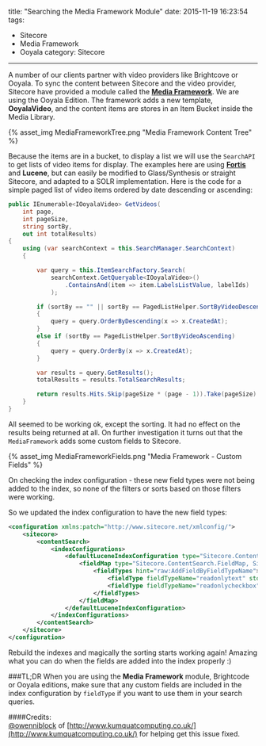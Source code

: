 title: "Searching the Media Framework Module"
date: 2015-11-19 16:23:54
tags:
- Sitecore
- Media Framework
- Ooyala
category: Sitecore
---

A number of our clients partner with video providers like Brightcove or Ooyala. To sync the content between Sitecore and the video provider, Sitecore have provided a module called the [**Media Framework**](https://sdn.sitecore.net/Products/Sitecore%20Media%20Framework.aspx). We are using the Ooyala Edition. The framework adds a new template, **OoyalaVideo**, and the content items are stores in an Item Bucket inside the Media Library.

{% asset_img MediaFrameworkTree.png "Media Framework Content Tree" %}

Because the items are in a bucket, to display a list we will use the `SearchAPI` to get lists of video items for display. The examples here are using **[Fortis](http://fortis.ws)** and **Lucene**, but can easily be modified to Glass/Synthesis or straight Sitecore, and adapted to a SOLR implementation. Here is the code for a simple paged list of video items ordered by date descending or ascending:

```csharp
public IEnumerable<IOoyalaVideo> GetVideos(
	int page,
	int pageSize,
	string sortBy,
	out int totalResults)
{
	using (var searchContext = this.SearchManager.SearchContext)
	{

		var query = this.ItemSearchFactory.Search(
			searchContext.GetQueryable<IOoyalaVideo>()
				.ContainsAnd(item => item.LabelsListValue, labelIds)
			);

		if (sortBy == "" || sortBy == PagedListHelper.SortByVideoDescending)
		{
			query = query.OrderByDescending(x => x.CreatedAt);
		}
		else if (sortBy == PagedListHelper.SortByVideoAscending)
		{
			query = query.OrderBy(x => x.CreatedAt);
		}

		var results = query.GetResults();
		totalResults = results.TotalSearchResults;

		return results.Hits.Skip(pageSize * (page - 1)).Take(pageSize).Select(x => x.Document).ToList();
	}
}
```

All seemed to be working ok, except the sorting. It had no effect on the results being returned at all. On further investigation it turns out that the `MediaFramework` adds some custom fields to Sitecore.

{% asset_img MediaFrameworkFields.png "Media Framework - Custom Fields" %}

On checking the index configuration - these new field types were not being added to the index, so none of the filters or sorts based on those filters were working.

So we updated the index configuration to have the new field types:

```xml
<configuration xmlns:patch="http://www.sitecore.net/xmlconfig/">
	<sitecore>
		<contentSearch>
			<indexConfigurations>
				<defaultLuceneIndexConfiguration type="Sitecore.ContentSearch.LuceneProvider.LuceneIndexConfiguration, Sitecore.ContentSearch.LuceneProvider">
					<fieldMap type="Sitecore.ContentSearch.FieldMap, Sitecore.ContentSearch">
						<fieldTypes hint="raw:AddFieldByFieldTypeName">
							<fieldType fieldTypeName="readonlytext" storageType="YES" indexType="UN_TOKENIZED" vectorType="NO" boost="1f" type="System.String"   settingType="Sitecore.ContentSearch.LuceneProvider.LuceneSearchFieldConfiguration, Sitecore.ContentSearch.LuceneProvider" />
							<fieldType fieldTypeName="readonlycheckbox" storageType="YES" indexType="UN_TOKENIZED" vectorType="NO" boost="1f" type="System.Boolean"   settingType="Sitecore.ContentSearch.LuceneProvider.LuceneSearchFieldConfiguration, Sitecore.ContentSearch.LuceneProvider" />
						</fieldTypes>
					</fieldMap>
				</defaultLuceneIndexConfiguration>
			</indexConfigurations>
		</contentSearch>
	</sitecore>
</configuration>
```

Rebuild the indexes and magically the sorting starts working again! Amazing what you can do when the fields are added into the index properly :)

###TL;DR
When you are using the **Media Framework** module, Brightcode or Ooyala editions, make sure that any custom fields are included in the index configuration by `fieldType` if you want to use them in your search queries.

####Credits:  
[@owenniblock](https://twitter.com/owenniblock) of [http://www.kumquatcomputing.co.uk/](http://www.kumquatcomputing.co.uk/) for helping get this issue fixed.
